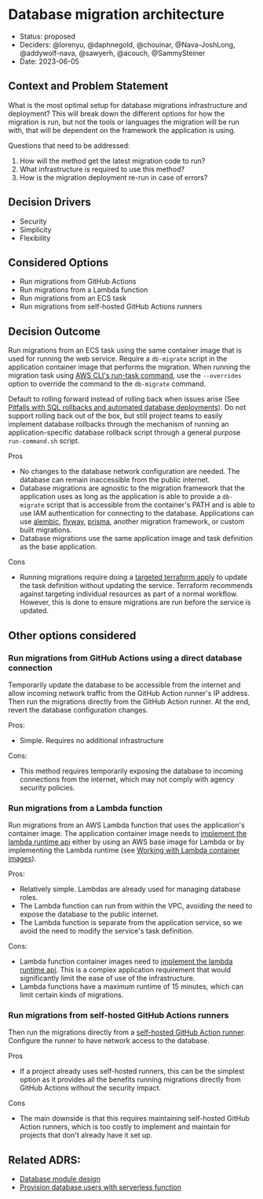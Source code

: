 # Database migration architecture

* Status: proposed
* Deciders: @lorenyu, @daphnegold, @chouinar, @Nava-JoshLong, @addywolf-nava, @sawyerh, @acouch, @SammySteiner
* Date: 2023-06-05

## Context and Problem Statement

What is the most optimal setup for database migrations infrastructure and deployment? This will break down the different options for how the migration is run, but not the tools or languages the migration will be run with, that will be dependent on the framework the application is using.

Questions that need to be addressed:

1. How will the method get the latest migration code to run?
2. What infrastructure is required to use this method?
3. How is the migration deployment re-run in case of errors?

## Decision Drivers

* Security
* Simplicity
* Flexibility

## Considered Options

* Run migrations from GitHub Actions
* Run migrations from a Lambda function
* Run migrations from an ECS task
* Run migrations from self-hosted GitHub Actions runners

## Decision Outcome

Run migrations from an ECS task using the same container image that is used for running the web service. Require a `db-migrate` script in the application container image that performs the migration. When running the migration task using [AWS CLI's run-task command](https://docs.aws.amazon.com/cli/latest/reference/ecs/run-task.html), use the `--overrides` option to override the command to the `db-migrate` command.

Default to rolling forward instead of rolling back when issues arise (See [Pitfalls with SQL rollbacks and automated database deployments](https://octopus.com/blog/database-rollbacks-pitfalls)). Do not support rolling back out of the box, but still project teams to easily implement database rollbacks through the mechanism of running an application-specific database rollback script through a general purpose `run-command.sh` script.

Pros

* No changes to the database network configuration are needed. The database can remain inaccessible from the public internet.
* Database migrations are agnostic to the migration framework that the application uses as long as the application is able to provide a `db-migrate` script that is accessible from the container's PATH and is able to use IAM authentication for connecting to the database. Applications can use [alembic](https://alembic.sqlalchemy.org/), [flyway](https://flywaydb.org/), [prisma](https://www.prisma.io/), another migration framework, or custom built migrations.
* Database migrations use the same application image and task definition as the base application.

Cons

* Running migrations require doing a [targeted terraform apply](https://developer.hashicorp.com/terraform/tutorials/state/resource-targeting) to update the task definition without updating the service. Terraform recommends against targeting individual resources as part of a normal workflow. However, this is done to ensure migrations are run before the service is updated.

## Other options considered

### Run migrations from GitHub Actions using a direct database connection

Temporarily update the database to be accessible from the internet and allow incoming network traffic from the GitHub Action runner's IP address. Then run the migrations directly from the GitHub Action runner. At the end, revert the database configuration changes.

Pros:

* Simple. Requires no additional infrastructure

Cons:

* This method requires temporarily exposing the database to incoming connections from the internet, which may not comply with agency security policies.

### Run migrations from a Lambda function

Run migrations from an AWS Lambda function that uses the application's container image. The application container image needs to [implement the lambda runtime api](https://aws.amazon.com/blogs/aws/new-for-aws-lambda-container-image-support/) either by using an AWS base image for Lambda or by implementing the Lambda runtime (see [Working with Lambda container images](https://docs.aws.amazon.com/lambda/latest/dg/images-create.html)).

Pros:

* Relatively simple. Lambdas are already used for managing database roles.
* The Lambda function can run from within the VPC, avoiding the need to expose the database to the public internet.
* The Lambda function is separate from the application service, so we avoid the need to modify the service's task definition.

Cons:

* Lambda function container images need to [implement the lambda runtime api](https://aws.amazon.com/blogs/aws/new-for-aws-lambda-container-image-support/). This is a complex application requirement that would significantly limit the ease of use of the infrastructure.
* Lambda functions have a maximum runtime of 15 minutes, which can limit certain kinds of migrations.

### Run migrations from self-hosted GitHub Actions runners

Then run the migrations directly from a [self-hosted GitHub Action runner](https://docs.github.com/en/actions/hosting-your-own-runners/managing-self-hosted-runners/about-self-hosted-runners). Configure the runner to have network access to the database.

Pros

* If a project already uses self-hosted runners, this can be the simplest option as it provides all the benefits running migrations directly from GitHub Actions without the security impact.

Cons

* The main downside is that this requires maintaining self-hosted GitHub Action runners, which is too costly to implement and maintain for projects that don't already have it set up.

## Related ADRS:

* [Database module design](0005-database-module-design.md)
* [Provision database users with serverless function](0006-provision-database-users-with-serverless-function.md)
